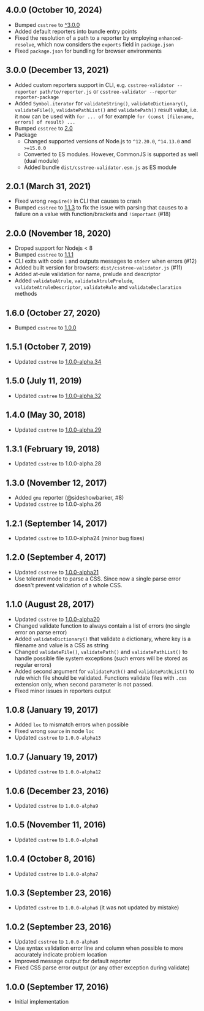 ## 4.0.0 (October 10, 2024)

- Bumped `csstree` to [^3.0.0](https://github.com/csstree/csstree/releases/tag/v3.0.0)
- Added default reporters into bundle entry points
- Fixed the resolution of a path to a reporter by employing `enhanced-resolve`, which now considers the `exports` field in `package.json`
- Fixed `package.json` for bundling for browser environments

## 3.0.0 (December 13, 2021)

- Added custom reporters support in CLI, e.g. `csstree-validator --reporter path/to/reporter.js` or `csstree-validator --reporter reporter-package`
- Added `Symbol.iterator` for `validateString()`, `validateDictionary()`, `validateFile()`, `validatePathList()` and `validatePath()` result value, i.e. it now can be used with `for ... of` for example `for (const [filename, errors] of result) ...`
- Bumped `csstree` to [2.0](https://github.com/csstree/csstree/releases/tag/v2.0.0)
- Package
    - Changed supported versions of Node.js to `^12.20.0`, `^14.13.0` and `>=15.0.0`
    - Converted to ES modules. However, CommonJS is supported as well (dual module)
    - Added bundle `dist/csstree-validator.esm.js` as ES module

## 2.0.1 (March 31, 2021)

- Fixed wrong `require()` in CLI that causes to crash
- Bumped `csstree` to [1.1.3](https://github.com/csstree/csstree/releases/tag/v1.1.1) to fix the issue with parsing that causes to a failure on a value with function/brackets and `!important` (#18)

## 2.0.0 (November 18, 2020)

- Droped support for Nodejs < 8
- Bumped `csstree` to [1.1.1](https://github.com/csstree/csstree/releases/tag/v1.1.1)
- CLI exits with code `1` and outputs messages to `stderr` when errors (#12)
- Added built version for browsers: `dist/csstree-validator.js` (#11)
- Added at-rule validation for name, prelude and descriptor
- Added `validateAtrule`, `validateAtrulePrelude`, `validateAtruleDescriptor`, `validateRule` and `validateDeclaration` methods

## 1.6.0 (October 27, 2020)

- Bumped `csstree` to [1.0.0](https://github.com/csstree/csstree/releases/tag/v1.0.0)

## 1.5.1 (October 7, 2019)

- Updated `csstree` to [1.0.0-alpha.34](https://github.com/csstree/csstree/releases/tag/v1.0.0-alpha.34)

## 1.5.0 (July 11, 2019)

- Updated `csstree` to [1.0.0-alpha.32](https://github.com/csstree/csstree/releases/tag/v1.0.0-alpha.32)

## 1.4.0 (May 30, 2018)

- Updated `csstree` to [1.0.0-alpha.29](https://github.com/csstree/csstree/releases/tag/v1.0.0-alpha.29)

## 1.3.1 (February 19, 2018)

- Updated `csstree` to 1.0.0-alpha.28

## 1.3.0 (November 12, 2017)

- Added `gnu` reporter (@sideshowbarker, #8)
- Updated `csstree` to 1.0.0-alpha.26

## 1.2.1 (September 14, 2017)

- Updated `csstree` to 1.0.0-alpha24 (minor bug fixes)

## 1.2.0 (September 4, 2017)

- Updated `csstree` to [1.0.0-alpha21](https://github.com/csstree/csstree/releases/tag/v1.0.0-alpha21)
- Use tolerant mode to parse a CSS. Since now a single parse error doesn't prevent validation of a whole CSS.

## 1.1.0 (August 28, 2017)

- Updated `csstree` to [1.0.0-alpha20](https://github.com/csstree/csstree/releases/tag/v1.0.0-alpha20)
- Changed validate function to always contain a list of errors (no single error on parse error)
- Added `validateDictionary()` that validate a dictionary, where key is a filename and value is a CSS as string
- Changed `validateFile()`, `validatePath()` and `validatePathList()` to handle possible file system exceptions (such errors will be stored as regular errors)
- Added second argument for `validatePath()` and `validatePathList()` to rule which file should be validated. Functions validate files with `.css` extension only, when second parameter is not passed.
- Fixed minor issues in reporters output

## 1.0.8 (January 19, 2017)

- Added `loc` to mismatch errors when possible
- Fixed wrong `source` in node `loc`
- Updated `csstree` to `1.0.0-alpha13`

## 1.0.7 (January 19, 2017)

- Updated `csstree` to `1.0.0-alpha12`

## 1.0.6 (December 23, 2016)

- Updated `csstree` to `1.0.0-alpha9`

## 1.0.5 (November 11, 2016)

- Updated `csstree` to `1.0.0-alpha8`

## 1.0.4 (October 8, 2016)

- Updated `csstree` to `1.0.0-alpha7`

## 1.0.3 (September 23, 2016)

- Updated `csstree` to `1.0.0-alpha6` (it was not updated by mistake)

## 1.0.2 (September 23, 2016)

- Updated `csstree` to `1.0.0-alpha6`
- Use syntax validation error line and column when possible to more accurately indicate problem location
- Improved message output for default reporter
- Fixed CSS parse error output (or any other exception during validate)

## 1.0.0 (September 17, 2016)

- Initial implementation
